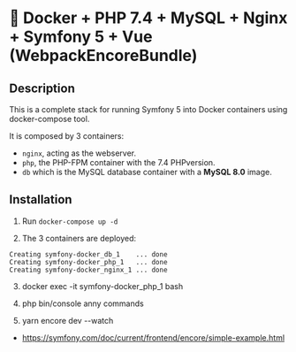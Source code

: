 # 🐳 Docker + PHP 7.4 + MySQL + Nginx + Symfony 5 + Vue (WebpackEncoreBundle)

## Description

This is a complete stack for running Symfony 5 into Docker containers using docker-compose tool.

It is composed by 3 containers:

- `nginx`, acting as the webserver.
- `php`, the PHP-FPM container with the 7.4 PHPversion.
- `db` which is the MySQL database container with a **MySQL 8.0** image.

## Installation

1. Run `docker-compose up -d`

2. The 3 containers are deployed:

```
Creating symfony-docker_db_1    ... done
Creating symfony-docker_php_1   ... done
Creating symfony-docker_nginx_1 ... done
```

3. docker exec -it  symfony-docker_php_1 bash

4. php bin/console anny commands


5. yarn encore dev --watch

- https://symfony.com/doc/current/frontend/encore/simple-example.html
